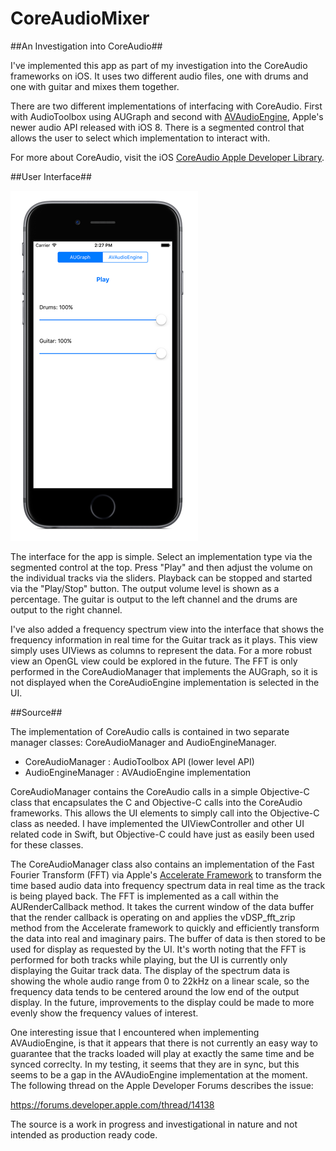 # CoreAudioMixer

##An Investigation into CoreAudio##

I've implemented this app as part of my investigation into the CoreAudio frameworks on iOS.  It uses two different audio files, one with drums and one with guitar and mixes them together.   

There are two different implementations of interfacing with CoreAudio. First with AudioToolbox using AUGraph and second with [AVAudioEngine](https://developer.apple.com/library/prerelease/ios/documentation/AVFoundation/Reference/AVAudioEngine_Class/index.html), Apple's newer audio API released with iOS 8.  There is a segmented control that allows the user to select which implementation to interact with.

For more about CoreAudio, visit the iOS [CoreAudio Apple Developer Library](https://developer.apple.com/library/ios/documentation/MusicAudio/Conceptual/CoreAudioOverview/CoreAudioEssentials/CoreAudioEssentials.html).

##User Interface##

![Mixer Screen Shot](/images/mixer-screen-shot-1.png)

The interface for the app is simple.  Select an implementation type via the segmented control at the top.  Press "Play" and then adjust the volume on the individual tracks via the sliders.  Playback can be stopped and started via the "Play/Stop" button.  The output volume level is shown as a percentage.  The guitar is output to the left channel and the drums are output to the right channel.

I've also added a frequency spectrum view into the interface that shows the frequency information in real time for the Guitar track as it plays.  This view simply uses UIViews as columns to represent the data.  For a more robust view an OpenGL view could be explored in the future.  The FFT is only performed in the CoreAudioManager that implements the AUGraph, so it is not displayed when the CoreAudioEngine implementation is selected in the UI.

##Source##

The implementation of CoreAudio calls is contained in two separate manager classes: CoreAudioManager and AudioEngineManager.  

* CoreAudioManager : AudioToolbox API (lower level API)
* AudioEngineManager : AVAudioEngine implementation

CoreAudioManager contains the CoreAudio calls in a simple Objective-C class that encapsulates the C and Objective-C calls into the CoreAudio frameworks.  This allows the UI elements to simply call into the Objective-C class as needed.  I have implemented the UIViewController and other UI related code in Swift, but Objective-C could have just as easily been used for these classes.

The CoreAudioManager class also contains an implementation of the Fast Fourier Transform (FFT) via Apple's [Accelerate Framework](https://developer.apple.com/library/prerelease/ios/documentation/Accelerate/Reference/vDSPRef/index.html#//apple_ref/doc/uid/TP40009464) to transform the time based audio data into frequency spectrum data in real time as the track is being played back.  The FFT is implemented as a call within the AURenderCallback method.  It takes the current window of the data buffer that the render callback is operating on and applies the vDSP_fft_zrip method from the Accelerate framework to quickly and efficiently transform the data into real and imaginary pairs.  The buffer of data is then stored to be used for display as requested by the UI.  It's worth noting that the FFT is performed for both tracks while playing, but the UI is currently only displaying the Guitar track data.  The display of the spectrum data is showing the whole audio range from 0 to 22kHz on a linear scale, so the frequency data tends to be centered around the low end of the output display.  In the future, improvements to the display could be made to more evenly show the frequency values of interest.

One interesting issue that I encountered when implementing AVAudioEngine, is that it appears that there is not currently an easy way to guarantee that the tracks loaded will play at exactly the same time and be synced correclty.  In my testing, it seems that they are in sync, but this seems to be a gap in the AVAudioEngine implementation at the moment.  The following thread on the Apple Developer Forums describes the issue: 

https://forums.developer.apple.com/thread/14138

The source is a work in progress and investigational in nature and not intended as production ready code.